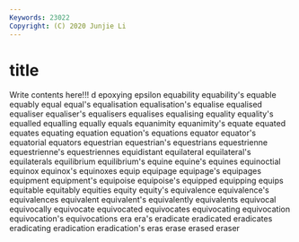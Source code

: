 ```yaml
---
Keywords: 23022
Copyright: (C) 2020 Junjie Li
---
```


# title

Write contents here!!!
d 
epoxying
epsilon 
equability 
equability's 
equable 
equably 
equal 
equal's 
equalisation 
equalisation's 
equalise
equalised 
equaliser 
equaliser's 
equalisers 
equalises 
equalising 
equality 
equality's 
equalled 
equalling
equally 
equals 
equanimity 
equanimity's 
equate 
equated 
equates 
equating 
equation 
equation's
equations 
equator 
equator's 
equatorial 
equators 
equestrian 
equestrian's 
equestrians 
equestrienne 
equestrienne's
equestriennes 
equidistant 
equilateral 
equilateral's 
equilaterals 
equilibrium 
equilibrium's 
equine 
equine's 
equines
equinoctial 
equinox 
equinox's 
equinoxes 
equip 
equipage 
equipage's 
equipages 
equipment 
equipment's
equipoise 
equipoise's 
equipped 
equipping 
equips 
equitable 
equitably 
equities 
equity 
equity's
equivalence 
equivalence's 
equivalences 
equivalent 
equivalent's 
equivalently 
equivalents 
equivocal 
equivocally 
equivocate
equivocated 
equivocates 
equivocating 
equivocation 
equivocation's 
equivocations 
era 
era's 
eradicate 
eradicated
eradicates 
eradicating 
eradication 
eradication's 
eras 
erase 
erased 
eraser 
